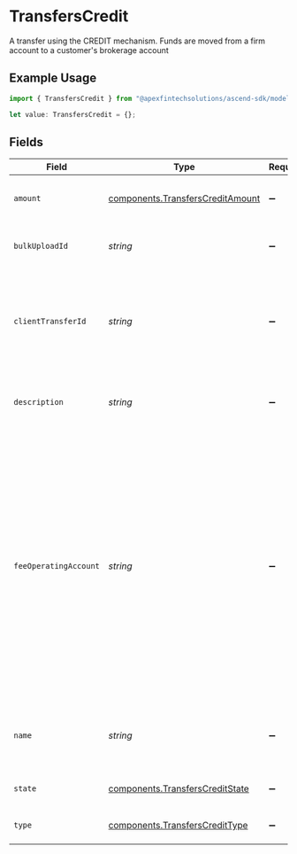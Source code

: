 # TransfersCredit

A transfer using the CREDIT mechanism. Funds are moved from a firm account to a customer's brokerage account

## Example Usage

```typescript
import { TransfersCredit } from "@apexfintechsolutions/ascend-sdk/models/components";

let value: TransfersCredit = {};
```

## Fields

| Field                                                                                                                                                                                                                                                                                                                                                         | Type                                                                                                                                                                                                                                                                                                                                                          | Required                                                                                                                                                                                                                                                                                                                                                      | Description                                                                                                                                                                                                                                                                                                                                                   | Example                                                                                                                                                                                                                                                                                                                                                       |
| ------------------------------------------------------------------------------------------------------------------------------------------------------------------------------------------------------------------------------------------------------------------------------------------------------------------------------------------------------------- | ------------------------------------------------------------------------------------------------------------------------------------------------------------------------------------------------------------------------------------------------------------------------------------------------------------------------------------------------------------- | ------------------------------------------------------------------------------------------------------------------------------------------------------------------------------------------------------------------------------------------------------------------------------------------------------------------------------------------------------------- | ------------------------------------------------------------------------------------------------------------------------------------------------------------------------------------------------------------------------------------------------------------------------------------------------------------------------------------------------------------- | ------------------------------------------------------------------------------------------------------------------------------------------------------------------------------------------------------------------------------------------------------------------------------------------------------------------------------------------------------------- |
| `amount`                                                                                                                                                                                                                                                                                                                                                      | [components.TransfersCreditAmount](../../models/components/transferscreditamount.md)                                                                                                                                                                                                                                                                          | :heavy_minus_sign:                                                                                                                                                                                                                                                                                                                                            | The amount of the credit being issued to the investor                                                                                                                                                                                                                                                                                                         | {<br/>"value": "10.00"<br/>}                                                                                                                                                                                                                                                                                                                                  |
| `bulkUploadId`                                                                                                                                                                                                                                                                                                                                                | *string*                                                                                                                                                                                                                                                                                                                                                      | :heavy_minus_sign:                                                                                                                                                                                                                                                                                                                                            | Bulk upload identifier to group related credit transfers                                                                                                                                                                                                                                                                                                      | 01H8FB90ZRRFWXB4XC2JPJ1D4Y                                                                                                                                                                                                                                                                                                                                    |
| `clientTransferId`                                                                                                                                                                                                                                                                                                                                            | *string*                                                                                                                                                                                                                                                                                                                                                      | :heavy_minus_sign:                                                                                                                                                                                                                                                                                                                                            | External identifier supplied by the API caller. Each request must have a unique pairing of client_transfer_id and account                                                                                                                                                                                                                                     | 179dcd33-49f8-4615-989c-560fb387c4fd                                                                                                                                                                                                                                                                                                                          |
| `description`                                                                                                                                                                                                                                                                                                                                                 | *string*                                                                                                                                                                                                                                                                                                                                                      | :heavy_minus_sign:                                                                                                                                                                                                                                                                                                                                            | Optional description information that will attach to this transaction                                                                                                                                                                                                                                                                                         | Credit given as promotion                                                                                                                                                                                                                                                                                                                                     |
| `feeOperatingAccount`                                                                                                                                                                                                                                                                                                                                         | *string*                                                                                                                                                                                                                                                                                                                                                      | :heavy_minus_sign:                                                                                                                                                                                                                                                                                                                                            | Optional account field to denote where the credit amount should be withdrawn from. If provided, the account must be a fee operating account. In the case of multiple fee operating accounts under the same correspondent, this field must be provided. If not provided, this will be looked up asynchronously (therefore will not be in the initial response) | accounts/01H8FM6EXVH77SAW3TC8KAWMES                                                                                                                                                                                                                                                                                                                           |
| `name`                                                                                                                                                                                                                                                                                                                                                        | *string*                                                                                                                                                                                                                                                                                                                                                      | :heavy_minus_sign:                                                                                                                                                                                                                                                                                                                                            | Full name of the credit resource, which contains account id and credit transaction id                                                                                                                                                                                                                                                                         | accounts/01H8FB90ZRRFWXB4XC2JPJ1D4Y/credits/20230823123456                                                                                                                                                                                                                                                                                                    |
| `state`                                                                                                                                                                                                                                                                                                                                                       | [components.TransfersCreditState](../../models/components/transferscreditstate.md)                                                                                                                                                                                                                                                                            | :heavy_minus_sign:                                                                                                                                                                                                                                                                                                                                            | The current state of the credit                                                                                                                                                                                                                                                                                                                               |                                                                                                                                                                                                                                                                                                                                                               |
| `type`                                                                                                                                                                                                                                                                                                                                                        | [components.TransfersCreditType](../../models/components/transferscredittype.md)                                                                                                                                                                                                                                                                              | :heavy_minus_sign:                                                                                                                                                                                                                                                                                                                                            | The type of the credit being issued                                                                                                                                                                                                                                                                                                                           | PROMOTIONAL                                                                                                                                                                                                                                                                                                                                                   |